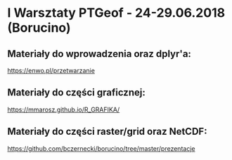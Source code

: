 # I Warsztaty PTGeof - 24-29.06.2018 (Borucino)

## Materiały do wprowadzenia oraz dplyr'a:
https://enwo.pl/przetwarzanie

## Materiały do części graficznej:
https://mmarosz.github.io/R_GRAFIKA/

## Materiały do części raster/grid oraz NetCDF:
https://github.com/bczernecki/borucino/tree/master/prezentacje
